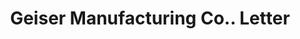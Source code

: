 ---
doi: 10.7916/D8709CKS
date_other: '1898'
date_other_textual: '1898'
form: correspondence
genre:
- Letters (correspondence)
name:
- Geiser Manufacturing Co.
object_in_context_url: https://biggert.cul.columbia.edu/items/view/ave_biggert_01518
subject_hierarchical_geographic:
- Waynesboro, Pennsylvania, United States
subject_name:
- Geiser Manufacturing Co.
title: Geiser Manufacturing Co.. Letter
sort_title: Geiser Manufacturing Co.. Letter
call_number: ave_biggert_01518
coordinates:
- 39.75361111111111,-77.58194444444445
pid: ave_biggert_01518
identifiers: ave_biggert_01518
canvas_id: ldpd:396779
permalink: "/items/ave_biggert_01518/"
layout: iiif-image-page
---